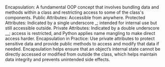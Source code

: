 Encapsulation: A fundamental OOP concept that involves bundling data and methods within a class and restricting access to some of the class's components.
Public Attributes: Accessible from anywhere.
Protected Attributes: Indicated by a single underscore _; intended for internal use but still accessible outside.
Private Attributes: Indicated by a double underscore __; access is restricted, and Python applies name mangling to make direct access harder.
Encapsulation in Practice: Use private attributes to protect sensitive data and provide public methods to access and modify that data if needed.
Encapsulation helps ensure that an object’s internal state cannot be directly accessed or modified from outside the class, which helps maintain data integrity and prevents unintended side effects.